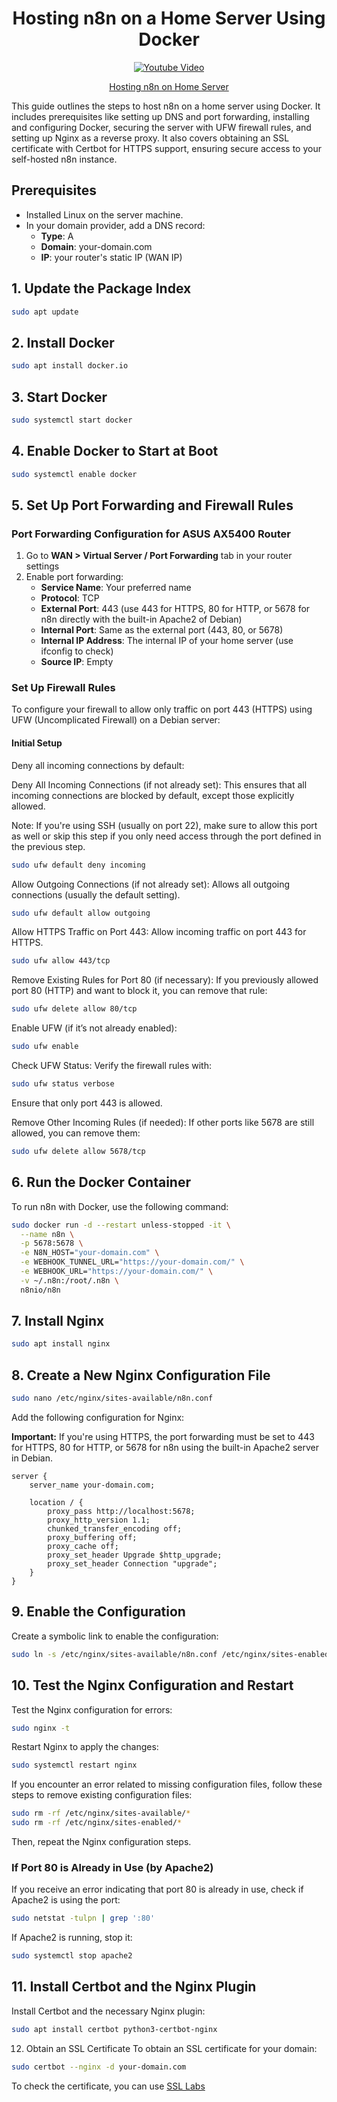 <h1 align="center"><strong>Hosting n8n on a Home Server Using Docker</strong></h1>

<!-- <p align="center">
  <img src="screenshot.jpg" alt="Screenshot">
</p> -->

<p align="center">
  <a href="https://youtu.be/8FJhilTUhxQ">
    <img src="https://img.youtube.com/vi/8FJhilTUhxQ/0.jpg" alt="Youtube Video">
  </a>
</p>

<p align="center">
  <a href="https://youtu.be/8FJhilTUhxQ">Hosting n8n on Home Server</a>
</p>
This guide outlines the steps to host n8n on a home server using Docker. It includes prerequisites like setting up DNS and port forwarding, installing and configuring Docker, securing the server with UFW firewall rules, and setting up Nginx as a reverse proxy. It also covers obtaining an SSL certificate with Certbot for HTTPS support, ensuring secure access to your self-hosted n8n instance.

## Prerequisites

- Installed Linux on the server machine.
- In your domain provider, add a DNS record:
  - **Type**: A
  - **Domain**: your-domain.com
  - **IP**: your router's static IP (WAN IP)

## 1. Update the Package Index

```bash
sudo apt update
```

## 2. Install Docker
```bash
sudo apt install docker.io
```

## 3. Start Docker
```bash
sudo systemctl start docker
```

## 4. Enable Docker to Start at Boot
```bash
sudo systemctl enable docker
```

## 5. Set Up Port Forwarding and Firewall Rules

### Port Forwarding Configuration for ASUS AX5400 Router
1. Go to **WAN > Virtual Server / Port Forwarding** tab in your router settings
2. Enable port forwarding:
   - **Service Name**: Your preferred name
   - **Protocol**: TCP
   - **External Port**: 443 (use 443 for HTTPS, 80 for HTTP, or 5678 for n8n directly with the built-in Apache2 of Debian)
   - **Internal Port**: Same as the external port (443, 80, or 5678)
   - **Internal IP Address**: The internal IP of your home server (use ifconfig to check)
   - **Source IP**: Empty

### Set Up Firewall Rules
To configure your firewall to allow only traffic on port 443 (HTTPS) using UFW (Uncomplicated Firewall) on a Debian server:

#### Initial Setup
Deny all incoming connections by default:

Deny All Incoming Connections (if not already set): This ensures that all incoming connections are blocked by default, except those explicitly allowed.

Note: If you're using SSH (usually on port 22), make sure to allow this port as well or skip this step if you only need access through the port defined in the previous step.

```bash
sudo ufw default deny incoming
```
Allow Outgoing Connections (if not already set): Allows all outgoing connections (usually the default setting).

```bash
sudo ufw default allow outgoing
```
Allow HTTPS Traffic on Port 443: Allow incoming traffic on port 443 for HTTPS.

```bash
sudo ufw allow 443/tcp
```
Remove Existing Rules for Port 80 (if necessary): If you previously allowed port 80 (HTTP) and want to block it, you can remove that rule:

```bash
sudo ufw delete allow 80/tcp
```
Enable UFW (if it’s not already enabled):

```bash
sudo ufw enable
```
Check UFW Status: Verify the firewall rules with:

```bash
sudo ufw status verbose
```
Ensure that only port 443 is allowed.

Remove Other Incoming Rules (if needed): If other ports like 5678 are still allowed, you can remove them:

```bash
sudo ufw delete allow 5678/tcp
```

## 6. Run the Docker Container
To run n8n with Docker, use the following command:

```bash
sudo docker run -d --restart unless-stopped -it \
  --name n8n \
  -p 5678:5678 \
  -e N8N_HOST="your-domain.com" \
  -e WEBHOOK_TUNNEL_URL="https://your-domain.com/" \
  -e WEBHOOK_URL="https://your-domain.com/" \
  -v ~/.n8n:/root/.n8n \
  n8nio/n8n
```

## 7. Install Nginx
```bash
sudo apt install nginx
```

## 8. Create a New Nginx Configuration File
```bash
sudo nano /etc/nginx/sites-available/n8n.conf
```
Add the following configuration for Nginx:

**Important:** If you're using HTTPS, the port forwarding must be set to 443 for HTTPS, 80 for HTTP, or 5678 for n8n using the built-in Apache2 server in Debian.

```nginx
server {
    server_name your-domain.com;

    location / {
        proxy_pass http://localhost:5678;
        proxy_http_version 1.1;
        chunked_transfer_encoding off;
        proxy_buffering off;
        proxy_cache off;
        proxy_set_header Upgrade $http_upgrade;
        proxy_set_header Connection "upgrade";
    }
}
```

## 9. Enable the Configuration
Create a symbolic link to enable the configuration:

```bash
sudo ln -s /etc/nginx/sites-available/n8n.conf /etc/nginx/sites-enabled/
```

## 10. Test the Nginx Configuration and Restart
Test the Nginx configuration for errors:

```bash
sudo nginx -t
```
Restart Nginx to apply the changes:

```bash
sudo systemctl restart nginx
```
If you encounter an error related to missing configuration files, follow these steps to remove existing configuration files:

```bash
sudo rm -rf /etc/nginx/sites-available/*
sudo rm -rf /etc/nginx/sites-enabled/*
```
Then, repeat the Nginx configuration steps.

### If Port 80 is Already in Use (by Apache2)
If you receive an error indicating that port 80 is already in use, check if Apache2 is using the port:

```bash
sudo netstat -tulpn | grep ':80'
```
If Apache2 is running, stop it:

```bash
sudo systemctl stop apache2
```
## 11. Install Certbot and the Nginx Plugin
Install Certbot and the necessary Nginx plugin:

```bash
sudo apt install certbot python3-certbot-nginx
```
12. Obtain an SSL Certificate
To obtain an SSL certificate for your domain:

```bash
sudo certbot --nginx -d your-domain.com
```
To check the certificate, you can use [SSL Labs](https://www.ssllabs.com/)